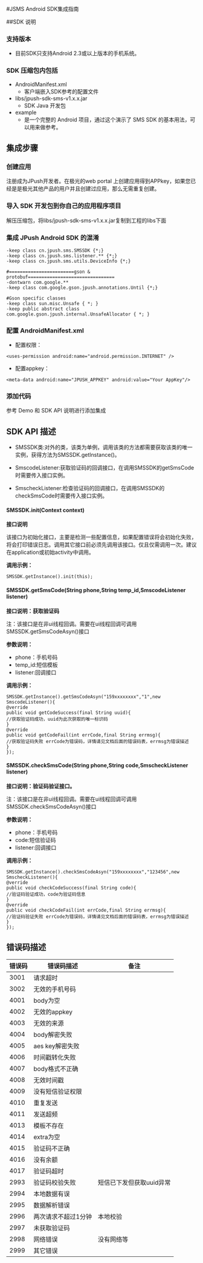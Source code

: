 #JSMS Android SDK集成指南

##SDK 说明

### 支持版本
+ 目前SDK只支持Android 2.3或以上版本的手机系统。

### SDK 压缩包内包括

+ AndroidManifest.xml
	+ 客户端嵌入SDK参考的配置文件
+ libs/jpush-sdk-sms-v1.x.x.jar
	+ SDK Java 开发包
+ example
  + 是一个完整的 Android 项目，通过这个演示了 SMS SDK 的基本用法，可以用来做参考。

## 集成步骤

### 创建应用
注册成为JPush开发者。在极光的web portal 上创建应用得到APPkey，如果您已经是是极光其他产品的用户并且创建过应用，那么无需重复创建。
  
### 导入 SDK 开发包到你自己的应用程序项目
解压压缩包，将libs/jpush-sdk-sms-v1.x.x.jar复制到工程的libs下面

### 集成 JPush Android SDK 的混淆

```
-keep class cn.jpush.sms.SMSSDK {*;}
-keep class cn.jpush.sms.listener.** {*;}
-keep class cn.jpush.sms.utils.DeviceInfo {*;}

#========================gson & protobuf================================
-dontwarn com.google.**
-keep class com.google.gson.jpush.annotations.Until {*;}

#Gson specific classes
-keep class sun.misc.Unsafe { *; }
-keep public abstract class com.google.gson.jpush.internal.UnsafeAllocator { *; }

```

### 配置 AndroidManifest.xml
+ 配置权限：

`
<uses-permission android:name="android.permission.INTERNET" />
`

+ 配置appkey：

`
<meta-data android:name="JPUSH_APPKEY" android:value="Your AppKey"/>
`
### 添加代码
参考 Demo 和 SDK API 说明进行添加集成


## SDK API 描述
+ SMSSDK类:对外的类，该类为单例，调用该类的方法都需要获取该类的唯一实例，获得方法为SMSSDK.getInstance()。

+ SmscodeListener:获取验证码的回调接口，在调用SMSSDK的getSmsCode时需要传入接口实例。

+ SmscheckListener:检查验证码的回调接口，在调用SMSSDK的checkSmsCode时需要传入接口实例。

#### SMSSDK.init(Context context)
**接口说明**

该接口为初始化接口，主要是检测一些配置信息，如果配置错误将会初始化失败，将会打印错误日志。调用其它接口前必须先调用该接口。仅且仅需调用一次。建议在application或初始activity中调用。

**调用示例：**

```
SMSSDK.getInstance().init(this);

```
#### SMSSDK.getSmsCode(String phone,String temp_id,SmscodeListener listener)

**接口说明：获取验证码**

注：该接口是在非ui线程回调。需要在ui线程回调可调用SMSSDK.getSmsCodeAsyn()接口

**参数说明：**

+ phone：手机号码
+ temp_id:短信模板
+ listener:回调接口

**调用示例：**

```
SMSSDK.getInstance().getSmsCodeAsyn("159xxxxxxxx","1",new SmscodeListener(){
@verride
public void getCodeSuccess(final String uuid){
//获取验证码成功，uuid为此次获取的唯一标识码
}
@verride
public void getCodeFail(int errCode,final String errmsg){
//获取验证码失败 errCode为错误码，详情请见文档后面的错误码表，errmsg为错误描述
}
});
```

#### SMSSDK.checkSmsCode(String phone,String code,SmscheckListener listener)
**接口说明：验证码验证接口。**

注：该接口是在非ui线程回调。需要在ui线程回调可调用SMSSDK.checkSmsCodeAsyn()接口

**参数说明：**

+ phone：手机号码
+ code:短信验证码
+ listener:回调接口

**调用示例：**

```
SMSSDK.getInstance().checkSmsCodeAsyn("159xxxxxxxx","123456",new SmscheckListener(){
@verride
public void checkCodeSuccess(final String code){
//验证码验证成功，code为验证码信息
}
@verride
public void checkCodeFail(int errCode,final String errmsg){
//验证码验证失败 errCode为错误码，详情请见文档后面的错误码表，errmsg为错误描述
}
});
```


## 错误码描述
| 错误码 | 错误码描述 | 备注 |
|--------|---------------------|--------------------------|
| 3001 | 请求超时 |  |
| 3002 | 无效的手机号码 |  |
| 4001 | body为空 |  |
| 4002 | 无效的appkey |  |
| 4003 | 无效的来源 |  |
| 4004 | body解密失败 |  |
| 4005 | aes key解密失败 |  |
| 4006 | 时间戳转化失败 |  |
| 4007 | body格式不正确 |  |
| 4008 | 无效时间戳 |  |
| 4009 | 没有短信验证权限 |  |
| 4010 | 重复发送 |  |
| 4011 | 发送超频 |  |
| 4013 | 模板不存在 |  |
| 4014 | extra为空 |  |
| 4015 | 验证码不正确 |  |
| 4016 | 没有余额 |  |
| 4017 | 验证码超时 |  |
| 2993 | 验证码校验失败 | 短信已下发但获取uuid异常 |
| 2994 | 本地数据有误 |  |
| 2995 | 数据解析错误 |  |
| 2996 | 两次请求不超过1分钟 | 本地校验 |
| 2997 | 未获取验证码 |  |
| 2998 | 网络错误 | 没有网络等 |
| 2999 | 其它错误 |  |
